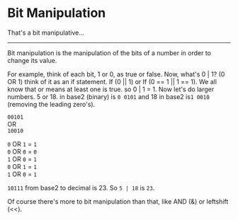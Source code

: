 # Bit Manipulation
That's a bit manipulative...

---
Bit manipulation is the manipulation of the bits
of a number in order to change its value.

For example, think of each bit, 1 or 0, as true or false. Now, what's 0 | 1?
(0 OR 1) think of it as an if statement. If (0 || 1) or If (0 == 1 || 1 == 1).
We all know that or means at least one is true. so 0 | 1 = 1. Now let's do
larger numbers. 5 or 18. in base2 (binary) is `0 0101` and 18 in base2
is`1 0010` (removing the leading zero's).

`00101`\
  OR\
`10010`

`0` OR `1` = `1`\
`0` OR `0` = `0`\
`1` OR `0` = `1`\
`0` OR `1` = `1`\
`1` OR `0` = `1`

`10111` from base2 to decimal is 23. So `5 | 18` is `23`.

Of course there's more to bit manipulation than that, like AND (&) or leftshift (<<).
